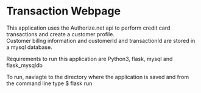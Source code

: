 # Transaction Webpage
This application uses the Authorize.net api to perform credit card transactions and create a customer profile.  
Customer billng information and customerId and transactionId are stored in a mysql database.  

Requirements to run this application are Python3, flask, mysql and flask_mysqldb

To run, naviagte to the directory where the application is saved and from the command line type
$ flask run
